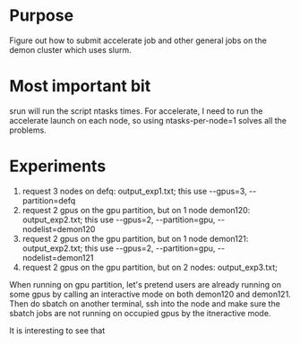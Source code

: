 # Purpose
Figure out how to submit accelerate job and other general jobs on the demon cluster which uses slurm.

# Most important bit
srun will run the script ntasks times. For accelerate, I need to run the accelerate launch on each node, so using ntasks-per-node=1 solves all the problems.

# Experiments
1. request 3 nodes on defq: output_exp1.txt; this use --gpus=3, --partition=defq
2. request 2 gpus on the gpu partition, but on 1 node demon120: output_exp2.txt; this use --gpus=2, --partition=gpu, --nodelist=demon120
3. request 2 gpus on the gpu partition, but on 1 node demon121: output_exp2.txt; this use --gpus=2, --partition=gpu, --nodelist=demon121
4. request 2 gpus on the gpu partition, but on 2 nodes: output_exp3.txt;

When running on gpu partition, let's pretend users are already running on some gpus by calling an interactive mode on both demon120 and demon121. Then do sbatch on another terminal, ssh into the node and make sure the sbatch jobs are not running on occupied gpus by the itneractive mode.

It is interesting to see that 

